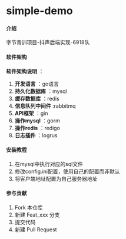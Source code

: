 # simple-demo

#### 介绍
字节青训项目-抖声后端实现-6918队

#### 软件架构

 **软件架构说明** ：
 1. **开发语言** ：go语言
 2. **持久化数据库** ：mysql
 3. **缓存数据库** ：redis
 4. **信息队列中间件** :rabbitmq
 5. **API框架** ：gin
 6. **操作mysql** ：gorm
 7. **操作redis** ：redigo
 8. **日志插件** ：logrus

#### 安装教程

1.  在mysql中执行对应的sql文件
2.  修改config.ini配置，使用自己的配置而非默认 
3.  将客户端地址配置为自己服务器地址

#### 参与贡献

1.  Fork 本仓库
2.  新建 Feat_xxx 分支
3.  提交代码
4.  新建 Pull Request